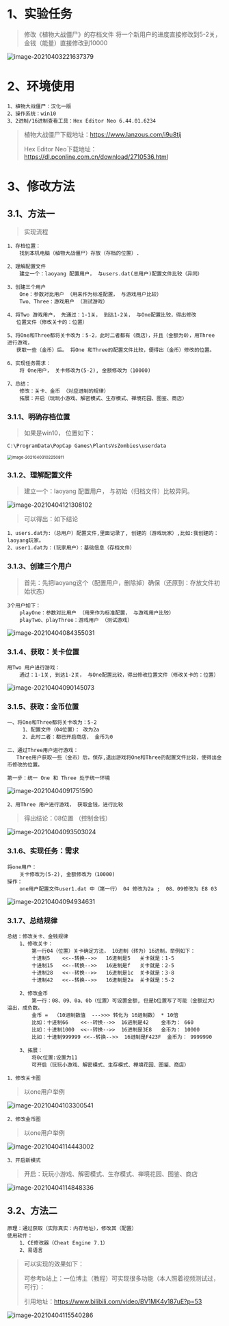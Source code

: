 # 1、实验任务

> 修改《植物⼤战僵⼫》的存档⽂件
> 将⼀个新⽤户的进度直接修改到5-2关，⾦钱（能量）直接修改到10000

![image-20210403221637379](https://gitee.com/sheep-are-flying-in-the-sky/my-picture/raw/master/picture8/image-20210403221637379.png)





# 2、环境使用

~~~
1、植物大战僵尸：汉化一版
2、操作系统：win10
3、2进制/16进制查看工具：Hex Editor Neo 6.44.01.6234
~~~

> 植物大战僵尸下载地址：https://www.lanzous.com/i9u8tij
>
> Hex Editor Neo下载地址：https://dl.pconline.com.cn/download/2710536.html





# 3、修改方法

## 3.1、方法一

> 实现流程

~~~
1、存档位置：
	找到本机电脑（植物大战僵尸）存放（存档的位置）.
    
2、理解配置文件
	建立一个：laoyang 配置用户， 与users.dat(总用户)配置文件比较（异同）

3、创建三个用户
	One：参数对比用户 （用来作为标准配置， 与游戏用户比较）
	Two、Three：游戏用户 （测试游戏）

4、将Two 游戏用户， 先通过：1-1关， 到达1-2关， 与One配置比较，得出修改
   位置文件（修改关卡的：位置）
   
5、将One和Three都将关卡改为：5-2，此时二者都有（商店），并且（金额为0），用Three 进行游戏，
   获取一些（金币）后。 将One 和Three的配置文件比较，便得出（金币）修改的位置。

6、实现任务需求：
	将 One用户， 关卡修改为(5-2), 金额修改为（10000)

7、总结：
	修改：关卡、金币 （对应进制的规律）
	拓展：开启（玩玩小游戏、解密模式、生存模式、禅境花园、图鉴、商店） 
~~~



### 3.1.1、明确存档位置

> 如果是win10， 位置如下：

~~~
C:\ProgramData\PopCap Games\PlantsVsZombies\userdata
~~~

<img src="https://gitee.com/sheep-are-flying-in-the-sky/my-picture/raw/master/picture8/image-20210403102250811.png" alt="image-20210403102250811" style="zoom: 67%;" />



### 3.1.2、理解配置文件

> 建立一个：laoyang 配置用户， 与初始（归档文件）比较异同。

![image-20210404121308102](https://gitee.com/sheep-are-flying-in-the-sky/my-picture/raw/master/picture8/image-20210404121308102.png)

> 可以得出：如下结论

~~~
1、users.dat为:（总用户）配置文件,里面记录了, 创建的（游戏玩家）,比如:我创建的：laoyang玩家。
2、user1.dat为：(玩家用户）：基础信息（存档文件）
~~~



### 3.1.3、创建三个用户

> 首先：先把laoyang这个（配置用户，删除掉）确保（还原到：存放文件初始状态）

~~~
3个用户如下：
	playOne：参数对比用户 （用来作为标准配置， 与游戏用户比较）
	playTwo、playThree：游戏用户 （测试游戏）
~~~

![image-20210404084355031](https://gitee.com/sheep-are-flying-in-the-sky/my-picture/raw/master/picture8/image-20210404084355031.png)





### 3.1.4、获取：关卡位置

~~~
用Two 用户进行游戏：
	通过：1-1关, 到达1-2关， 与One配置比较，得出修改位置文件（修改关卡的：位置）
~~~

![image-20210404090145073](https://gitee.com/sheep-are-flying-in-the-sky/my-picture/raw/master/picture8/image-20210404090145073.png)



### 3.1.5、获取：金币位置

~~~
一、将One和Three都将关卡改为：5-2  
	 1、配置文件（04位置）： 改为2a
	 2、此时二者：都已开启商店， 金币为0 

二、通过Three用户进行游戏：
   Three用户获取一些（金币）后，保存,退出游戏将One和Three的配置文件比较，便得出金币修改的位置。
~~~

`第一步：统一 One 和 Three 处于统一环境`

![image-20210404091751590](https://gitee.com/sheep-are-flying-in-the-sky/my-picture/raw/master/picture8/image-20210404091751590.png)

`2、用Three 用户进行游戏， 获取金钱，进行比较`

> 得出结论：08位置 （控制金钱）

![image-20210404093503024](https://gitee.com/sheep-are-flying-in-the-sky/my-picture/raw/master/picture8/image-20210404093503024.png)







### 3.1.6、实现任务：需求

~~~
将one用户：
	关卡修改为(5-2), 金额修改为（10000)
操作：
	one用户配置文件user1.dat 中（第一行） 04 修改为2a ;  08、09修改为 E8 03 
~~~

![image-20210404094934631](https://gitee.com/sheep-are-flying-in-the-sky/my-picture/raw/master/picture8/image-20210404094934631.png)



### 3.1.7、总结规律

~~~
总结：修改关卡、金钱规律
	1、修改关卡： 
		第一行04（位置）关卡确定方法， 10进制（转为）16进制，举例如下：
		十进制5    <<--转换-->>   16进制是5   关卡就是：1-5
		十进制15   <<--转换-->>   16进制是f   关卡就是：2-5
	    十进制28   <<--转换-->>   16进制是1c  关卡就是：3-8
	    十进制42   <<--转换-->>   16进制是2a  关卡就是：5-2
	    
	2、修改金币
		第一行：08、09、0a、0b（位置）可设置金额, 但是b位置写了可能（金额过大）溢出，成负数。
    	金币 =  （10进制数值  --->>> 转化为 16进制数） * 10倍
    	比如：十进制66    <<--转换-->>  16进制是42    金币为： 660 
    	比如：十进制1000  <<--转换-->>  16进制是3E8   金币为： 10000 
    	比如：十进制999999 <<--转换-->>  16进制是F423F  金币为： 9999990
    
    3、拓展：
    	将0c位置:设置为11
    	可开启（玩玩小游戏、解密模式、生存模式、禅境花园、图鉴、商店） 
~~~



`1、修改关卡图`

> 以one用户举例

![image-20210404103300541](https://gitee.com/sheep-are-flying-in-the-sky/my-picture/raw/master/picture8/image-20210404103300541.png)



`2、修改金币图`

> 以one用户举例

![image-20210404114443002](https://gitee.com/sheep-are-flying-in-the-sky/my-picture/raw/master/picture8/image-20210404114443002.png)



`3、开启新模式`

> 开启：玩玩小游戏、解密模式、生存模式、禅境花园、图鉴、商店

![image-20210404114848336](https://gitee.com/sheep-are-flying-in-the-sky/my-picture/raw/master/picture8/image-20210404114848336.png)





## 3.2、方法二

~~~
原理：通过获取（实际真实：内存地址），修改其（配置）
使用软件： 
	1、CE修改器（Cheat Engine 7.1）
	2、易语言
~~~

> 可以实现的效果如下：
>
> 可参考b站上：一位博主（教程）可实现很多功能（本人照着视频测试过，可行）：
>
> 引用地址：https://www.bilibili.com/video/BV1MK4y187uE?p=53

![image-20210404115540286](https://gitee.com/sheep-are-flying-in-the-sky/my-picture/raw/master/picture8/image-20210404115540286.png)

